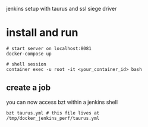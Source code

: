 jenkins setup with taurus and ssl siege driver

# install and run

```
# start server on localhost:8081
docker-compose up

# shell session
container exec -u root -it <your_container_id> bash
```

## create a job

you can now access bzt within a jenkins shell

```
bzt taurus.yml # this file lives at /tmp/docker_jenkins_perf/taurus.yml
```
